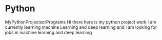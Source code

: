 # Python
MyPythonProjectsorPrograms
Hi there here is my python project work I am currently learning machine Learning and deep learning and I am looking 
for jobs in machine learning and deep learning 
<a href="googole.com"/>
